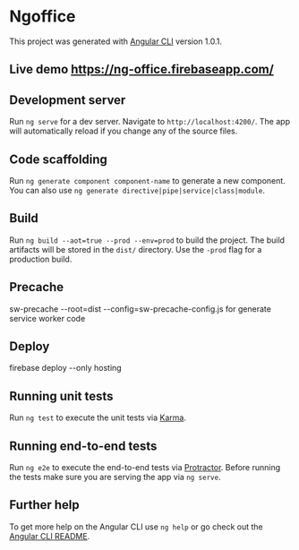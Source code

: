# Ngoffice

This project was generated with [Angular CLI](https://github.com/angular/angular-cli) version 1.0.1.

## Live demo https://ng-office.firebaseapp.com/

## Development server

Run `ng serve` for a dev server. Navigate to `http://localhost:4200/`. The app will automatically reload if you change any of the source files.

## Code scaffolding

Run `ng generate component component-name` to generate a new component. You can also use `ng generate directive|pipe|service|class|module`.

## Build

Run `ng build --aot=true --prod --env=prod` to build the project. The build artifacts will be stored in the `dist/` directory. Use the `-prod` flag for a production build.

## Precache
sw-precache --root=dist --config=sw-precache-config.js for generate service worker code

## Deploy 
firebase deploy --only hosting

## Running unit tests

Run `ng test` to execute the unit tests via [Karma](https://karma-runner.github.io).

## Running end-to-end tests

Run `ng e2e` to execute the end-to-end tests via [Protractor](http://www.protractortest.org/).
Before running the tests make sure you are serving the app via `ng serve`.

## Further help

To get more help on the Angular CLI use `ng help` or go check out the [Angular CLI README](https://github.com/angular/angular-cli/blob/master/README.md).
